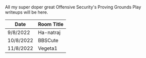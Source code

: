 All my super doper great Offensive Security's Proving Grounds Play writeups will be here.

Date		| Room Title
------------|------------------------
9/8/2022	| Ha-natraj
10/8/2022	| BBSCute
11/8/2022	| Vegeta1